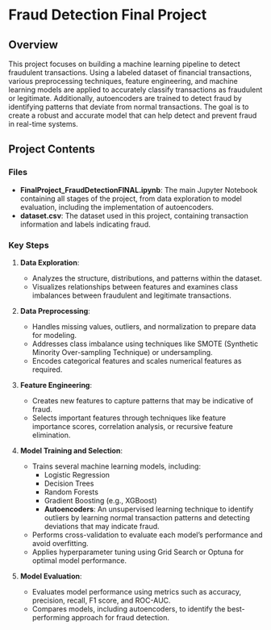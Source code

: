 # Fraud Detection Final Project

## Overview
This project focuses on building a machine learning pipeline to detect fraudulent transactions. Using a labeled dataset of financial transactions, various preprocessing techniques, feature engineering, and machine learning models are applied to accurately classify transactions as fraudulent or legitimate. Additionally, autoencoders are trained to detect fraud by identifying patterns that deviate from normal transactions. The goal is to create a robust and accurate model that can help detect and prevent fraud in real-time systems.

## Project Contents

### Files
- **FinalProject_FraudDetectionFINAL.ipynb**: The main Jupyter Notebook containing all stages of the project, from data exploration to model evaluation, including the implementation of autoencoders.
- **dataset.csv**: The dataset used in this project, containing transaction information and labels indicating fraud.

### Key Steps
1. **Data Exploration**:
   - Analyzes the structure, distributions, and patterns within the dataset.
   - Visualizes relationships between features and examines class imbalances between fraudulent and legitimate transactions.

2. **Data Preprocessing**:
   - Handles missing values, outliers, and normalization to prepare data for modeling.
   - Addresses class imbalance using techniques like SMOTE (Synthetic Minority Over-sampling Technique) or undersampling.
   - Encodes categorical features and scales numerical features as required.

3. **Feature Engineering**:
   - Creates new features to capture patterns that may be indicative of fraud.
   - Selects important features through techniques like feature importance scores, correlation analysis, or recursive feature elimination.

4. **Model Training and Selection**:
   - Trains several machine learning models, including:
     - Logistic Regression
     - Decision Trees
     - Random Forests
     - Gradient Boosting (e.g., XGBoost)
     - **Autoencoders**: An unsupervised learning technique to identify outliers by learning normal transaction patterns and detecting deviations that may indicate fraud.
   - Performs cross-validation to evaluate each model’s performance and avoid overfitting.
   - Applies hyperparameter tuning using Grid Search or Optuna for optimal model performance.

5. **Model Evaluation**:
   - Evaluates model performance using metrics such as accuracy, precision, recall, F1 score, and ROC-AUC.
   - Compares models, including autoencoders, to identify the best-performing approach for fraud detection.
